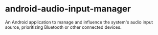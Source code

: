 # android-audio-input-manager
An Android application to manage and influence the system's audio input source, prioritizing Bluetooth or other connected devices.
